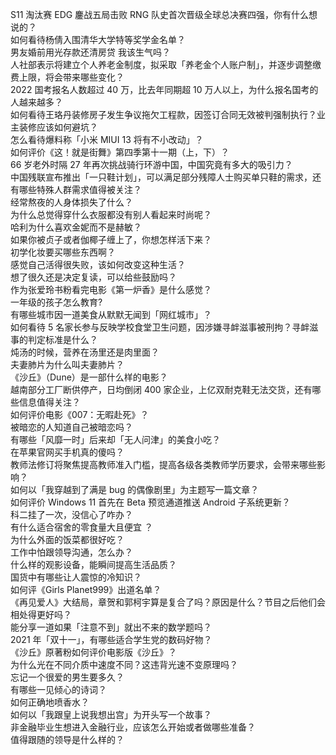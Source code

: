 S11 淘汰赛 EDG 鏖战五局击败 RNG 队史首次晋级全球总决赛四强，你有什么想说的？  
如何看待杨倩入围清华大学特等奖学金名单？  
男友婚前用光存款还清房贷 我该生气吗？  
人社部表示将建立个人养老金制度，拟采取「养老金个人账户制」，并逐步调整缴费上限，将会带来哪些变化？  
2022 国考报名人数超过 40 万，比去年同期超 10 万人以上，为什么报名国考的人越来越多？  
如何看待王珞丹装修房子发生争议拖欠工程款，因签订合同无效被判强制执行？业主装修应该如何避坑？  
怎么看待爆料称「小米 MIUI 13 将有不小改动」？  
如何评价《这！就是街舞》第四季第十一期（上，下）？  
66 岁老外时隔 27 年再次挑战骑行环游中国，中国究竟有多大的吸引力？  
中国残联宣布推出「一只鞋计划」，可以满足部分残障人士购买单只鞋的需求，还有哪些特殊人群需求值得被关注？  
经常熬夜的人身体损失了什么？  
为什么总觉得穿什么衣服都没有别人看起来时尚呢？  
哈利为什么喜欢金妮而不是赫敏？  
如果你被贞子或者伽椰子缠上了，你想怎样活下来？  
初学化妆要买哪些东西啊？  
感觉自己活得很失败，该如何改变这种生活？  
想了很久还是决定复读，可以给些鼓励吗？  
作为张爱玲书粉看完电影《第一炉香》是什么感觉？  
一年级的孩子怎么教育?  
有哪些城市因一道美食从默默无闻到「网红城市」？  
如何看待 5 名家长参与反映学校食堂卫生问题，因涉嫌寻衅滋事被刑拘？寻衅滋事的判定标准是什么？  
炖汤的时候，营养在汤里还是肉里面？  
夫妻肺片为什么叫夫妻肺片？  
《沙丘》（Dune）是一部什么样的电影？  
越南部分工厂断供停产，日均倒闭 400 家企业，上亿双耐克鞋无法交货，还有哪些信息值得关注？  
如何评价电影《007：无暇赴死》？  
被暗恋的人知道自己被暗恋吗？  
有哪些「风靡一时」后来却「无人问津」的美食小吃？  
在苹果官网买手机真的傻吗？  
教师法修订将聚焦提高教师准入门槛，提高各级各类教师学历要求，会带来哪些影响？  
如何以「我穿越到了满是 bug 的偶像剧里」为主题写一篇文章？  
如何评价 Windows 11 首先在 Beta 预览通道推送 Android 子系统更新？  
科二挂了一次，没信心了咋办？  
有什么适合宿舍的零食量大且便宜 ？  
为什么外面的饭菜都很好吃？  
工作中怕跟领导沟通，怎么办？  
什么样的观影设备，能瞬间提高生活品质？  
国货中有哪些让人震惊的冷知识？  
如何评《Girls Planet999》出道名单？  
《再见爱人》大结局，章贺和郭柯宇算是复合了吗？原因是什么？节目之后他们会相处得更好吗？  
能分享一道如果「注意不到」就出不来的数学题吗？  
2021 年「双十一」，有哪些适合学生党的数码好物？  
《沙丘》原著粉如何评价电影版《沙丘》？  
为什么光在不同介质中速度不同？这违背光速不变原理吗？  
忘记一个很爱的男生要多久？  
有哪些一见倾心的诗词？  
如何正确地喷香水？  
如何以「我跟皇上说我想出宫」为开头写一个故事？  
非金融毕业生想进入金融行业，应该怎么开始或者做哪些准备？  
值得跟随的领导是什么样的？  
